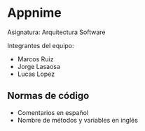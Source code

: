 # Appnime
Asignatura: Arquitectura Software

Integrantes del equipo:
- Marcos Ruiz
- Jorge Lasaosa
- Lucas Lopez

## Normas de código
- Comentarios en español
- Nombre de métodos y variables en inglés
